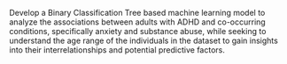 Develop a Binary Classification Tree based machine learning model to analyze the associations between adults with ADHD and co-occurring conditions, specifically anxiety and substance abuse, while seeking to understand the age range of the individuals in the dataset to gain insights into their interrelationships and potential predictive factors.

